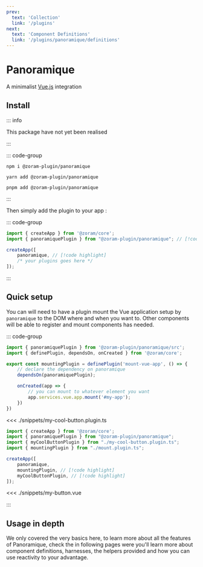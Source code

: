 ```yaml
---
prev:
  text: 'Collection'
  link: '/plugins'
next:
  text: 'Component Definitions'
  link: '/plugins/panoramique/definitions'
---
```


# Panoramique

A minimalist [Vue.js](https://vuejs.org/) integration

## Install

::: info

This package have not yet been realised

:::

::: code-group

```shell:no-line-numbers [npm]
npm i @zoram-plugin/panoramique
```

```shell:no-line-numbers [yarn]
yarn add @zoram-plugin/panoramique
```

```shell:no-line-numbers [pnpm]
pnpm add @zoram-plugin/panoramique
```

:::

Then simply add the plugin to your app :

::: code-group

```ts [my-app.ts]
import { createApp } from '@zoram/core';
import { panoramiquePlugin } from "@zoram-plugin/panoramique"; // [!code highlight]

createApp([
	panoramique, // [!code highlight]
	/* your plugins goes here */
]);
```

:::

## Quick setup

You can will need to have a plugin mount the Vue application setup by
`panoramique` to the DOM where and when you want to. Other components will be
able to register and mount components has needed.

::: code-group

```ts [mount.plugin.ts]
import { panoramiquePlugin } from '@zoram-plugin/panoramique/src';
import { definePlugin, dependsOn, onCreated } from '@zoram/core';

export const mountingPlugin = definePlugin('mount-vue-app', () => {
	// declare the dependency on panoramique
	dependsOn(panoramiquePlugin);

	onCreated(app => {
		// you can mount to whatever element you want
		app.services.vue.app.mount('#my-app');
	})
})
```

<<< ./snippets/my-cool-button.plugin.ts

```ts [my-app.ts]
import { createApp } from '@zoram/core';
import { panoramiquePlugin } from "@zoram-plugin/panoramique";
import { myCoolButtonPlugin } from "./my-cool-button.plugin.ts";
import { mountingPlugin } from "./mount.plugin.ts";

createApp([
	panoramique,
	mountingPlugin, // [!code highlight]
	myCoolButtonPlugin, // [!code highlight]
]);
```

<<< ./snippets/my-button.vue

:::

## Usage in depth

We only covered the very basics here, to learn more about all the features of
Panoramique, check the in following pages were you'll learn more about component
definitions, harnesses, the helpers provided and how you can use reactivity to
your advantage. 